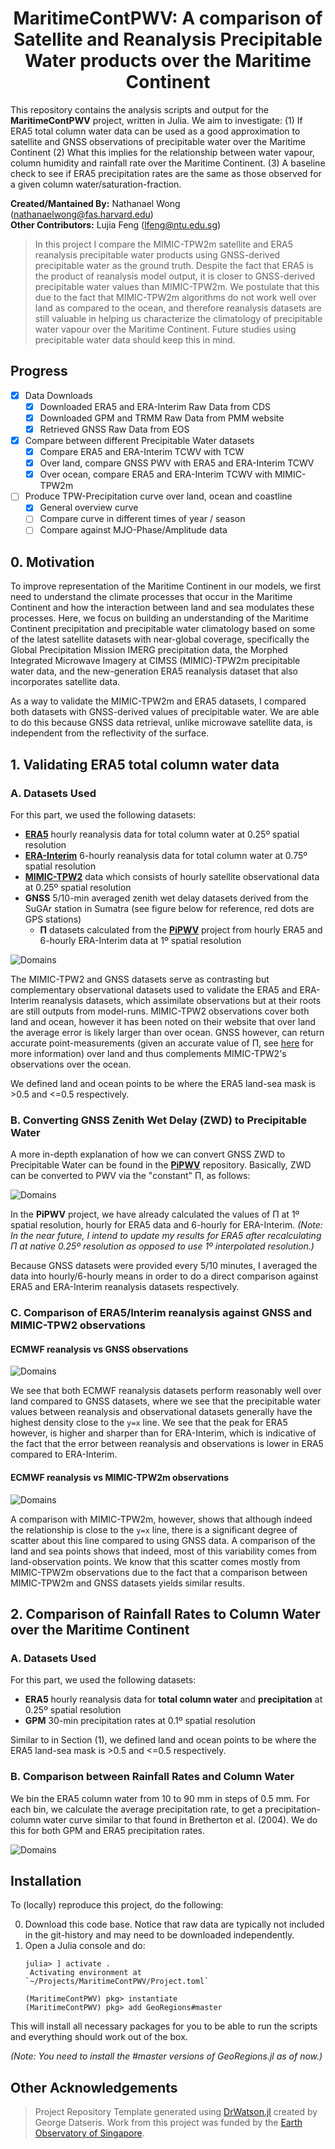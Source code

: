 # **<div align="center">MaritimeContPWV: A comparison of Satellite and Reanalysis Precipitable Water products over the Maritime Continent</div>**

This repository contains the analysis scripts and output for the **MaritimeContPWV** project, written in Julia.  We aim to investigate:
   (1) If ERA5 total column water data can be used as a good approximation to satellite and GNSS observations of precipitable water over the Maritime Continent
   (2) What this implies for the relationship between water vapour, column humidity and rainfall rate over the Maritime Continent.
   (3) A baseline check to see if ERA5 precipitation rates are the same as those observed for a given column water/saturation-fraction.

**Created/Mantained By:** Nathanael Wong (nathanaelwong@fas.harvard.edu)\
**Other Contributors:** Lujia Feng (lfeng@ntu.edu.sg)

> In this project I compare the MIMIC-TPW2m satellite and ERA5 reanalysis precipitable water products using GNSS-derived precipitable water as the ground truth. Despite the fact that ERA5 is the product of reanalysis model output, it is closer to GNSS-derived precipitable water values than MIMIC-TPW2m. We postulate that this due to the fact that MIMIC-TPW2m algorithms do not work well over land as compared to the ocean, and therefore reanalysis datasets are still valuable in helping us characterize the climatology of precipitable water vapour over the Maritime Continent. Future studies using precipitable water data should keep this in mind.

## Progress

* [x] Data Downloads
   * [x] Downloaded ERA5 and ERA-Interim Raw Data from CDS
   * [x] Downloaded GPM and TRMM Raw Data from PMM website
   * [x] Retrieved GNSS Raw Data from EOS

* [x] Compare between different Precipitable Water datasets
   - [x] Compare ERA5 and ERA-Interim TCWV with TCW
   - [x] Over land, compare GNSS PWV with ERA5 and ERA-Interim TCWV
   - [x] Over ocean, compare ERA5 and ERA-Interim TCWV with MIMIC-TPW2m

* [ ] Produce TPW-Precipitation curve over land, ocean and coastline
   - [x] General overview curve
   - [ ] Compare curve in different times of year / season
   - [ ] Compare against MJO-Phase/Amplitude data

## 0. Motivation

To improve representation of the Maritime Continent in our models, we first need to understand the climate processes that occur in the Maritime Continent and how the interaction between land and sea modulates these processes.  Here, we focus on building an understanding of the Maritime Continent precipitation and precipitable water climatology based on some of the latest satellite datasets with near-global coverage, specifically the Global Precipitation Mission IMERG precipitation data, the Morphed Integrated Microwave Imagery at CIMSS (MIMIC)-TPW2m precipitable water data, and the new-generation ERA5 reanalysis dataset that also incorporates satellite data.

As a way to validate the MIMIC-TPW2m and ERA5 datasets, I compared both datasets with GNSS-derived values of precipitable water. We are able to do this because GNSS data retrieval, unlike microwave satellite data, is independent from the reflectivity of the surface.

## 1. Validating ERA5 total column water data

### A. Datasets Used

For this part, we used the following datasets:
* **[ERA5](https://rmets.onlinelibrary.wiley.com/doi/full/10.1002/qj.3803)** hourly reanalysis data for total column water at 0.25º spatial resolution
* **[ERA-Interim](https://rmets.onlinelibrary.wiley.com/doi/full/10.1002/qj.3803)** 6-hourly reanalysis data for total column water at 0.75º spatial resolution
* **[MIMIC-TPW2](http://tropic.ssec.wisc.edu/real-time/mtpw2)** data which consists of hourly satellite observational data at 0.25º spatial resolution
* **GNSS** 5/10-min averaged zenith wet delay datasets derived from the SuGAr station in Sumatra (see figure below for reference, red dots are GPS stations)
   * **Π** datasets calculated from the **[PiPWV](https://github.com/natgeo-wong/PiPWV)** project from hourly ERA5 and 6-hourly ERA-Interim data at 1º spatial resolution

![Domains](figures/gpsnetwork.png)

The MIMIC-TPW2 and GNSS datasets serve as contrasting but complementary observational datasets used to validate the ERA5 and ERA-Interim reanalysis datasets, which assimilate observations but at their roots are still outputs from model-runs.  MIMIC-TPW2 observations cover both land and ocean, however it has been noted on their website that over land the average error is likely larger than over ocean.  GNSS however, can return accurate point-measurements (given an accurate value of Π, see [here]() for more information) over land and thus complements MIMIC-TPW2's observations over the ocean.

We defined land and ocean points to be where the ERA5 land-sea mask is >0.5 and <=0.5 respectively.

### B. Converting GNSS Zenith Wet Delay (ZWD) to Precipitable Water

A more in-depth explanation of how we can convert GNSS ZWD to Precipitable Water can be found in the **[PiPWV](https://github.com/natgeo-wong/PiPWV)** repository.  Basically, ZWD can be converted to PWV via the "constant" Π, as follows:

![Domains](figures/piequation.png)

In the **PiPWV** project, we have already calculated the values of Π at 1º spatial resolution, hourly for ERA5 data and 6-hourly for ERA-Interim. *(Note: In the near future, I intend to update my results for ERA5 after recalculating Π at native 0.25º resolution as opposed to use 1º interpolated resolution.)*

Because GNSS datasets were provided every 5/10 minutes, I averaged the data into hourly/6-hourly means in order to do a direct comparison against ERA5 and ERA-Interim reanalysis datasets respectively.

### C. Comparison of ERA5/Interim reanalysis against GNSS and MIMIC-TPW2 observations

#### ECMWF reanalysis vs GNSS observations

![Domains](figures/eravgnss.png)

We see that both ECMWF reanalysis datasets perform reasonably well over land compared to GNSS datasets, where we see that the precipitable water values between reanalysis and observational datasets generally have the highest density close to the `y=x` line.  We see that the peak for ERA5 however, is higher and sharper than for ERA-Interim, which is indicative of the fact that the error between reanalysis and observations is lower in ERA5 compared to ERA-Interim.

#### ECMWF reanalysis vs MIMIC-TPW2m observations

![Domains](figures/eravmimic.png)

A comparison with MIMIC-TPW2m, however, shows that although indeed the relationship is close to the `y=x` line, there is a significant degree of scatter about this line compared to using GNSS data.  A comparison of the land and sea points shows that indeed, most of this variability comes from land-observation points.  We know that this scatter comes mostly from MIMIC-TPW2m observations due to the fact that a comparison between MIMIC-TPW2m and GNSS datasets yields similar results.

## 2. Comparison of Rainfall Rates to Column Water over the Maritime Continent

### A. Datasets Used

For this part, we used the following datasets:
* **ERA5** hourly reanalysis data for **total column water** and **precipitation** at 0.25º spatial resolution
* **GPM** 30-min precipitation rates at 0.1º spatial resolution

Similar to in Section (1), we defined land and ocean points to be where the ERA5 land-sea mask is >0.5 and <=0.5 respectively.

### B. Comparison between Rainfall Rates and Column Water

We bin the ERA5 column water from 10 to 90 mm in steps of 0.5 mm.  For each bin, we calculate the average precipitation rate, to get a precipitation-column water curve similar to that found in Bretherton et al. (2004).  We do this for both GPM and ERA5 precipitation rates.

![Domains](figures/PEcurve.png)

## Installation

To (locally) reproduce this project, do the following:

0. Download this code base. Notice that raw data are typically not included in the
   git-history and may need to be downloaded independently.
1. Open a Julia console and do:
   ```
   julia> ] activate .
    Activating environment at `~/Projects/MaritimeContPWV/Project.toml`

   (MaritimeContPWV) pkg> instantiate
   (MaritimeContPWV) pkg> add GeoRegions#master
   ```

This will install all necessary packages for you to be able to run the scripts and
everything should work out of the box.

*(Note: You need to install the #master versions of GeoRegions.jl as of now.)*

## **Other Acknowledgements**
> Project Repository Template generated using [DrWatson.jl](https://github.com/JuliaDynamics/DrWatson.jl) created by George Datseris.
> Work from this project was funded by the [Earth Observatory of Singapore](https://earthobservatory.sg/).
